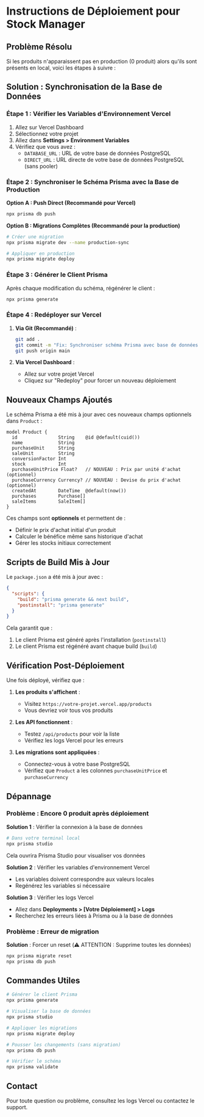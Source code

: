 # Instructions de Déploiement pour Stock Manager

## Problème Résolu

Si les produits n'apparaissent pas en production (0 produit) alors qu'ils sont présents en local, voici les étapes à suivre :

## Solution : Synchronisation de la Base de Données

### Étape 1 : Vérifier les Variables d'Environnement Vercel

1. Allez sur Vercel Dashboard
2. Sélectionnez votre projet
3. Allez dans **Settings > Environment Variables**
4. Vérifiez que vous avez :
   - `DATABASE_URL` : URL de votre base de données PostgreSQL
   - `DIRECT_URL` : URL directe de votre base de données PostgreSQL (sans pooler)

### Étape 2 : Synchroniser le Schéma Prisma avec la Base de Production

**Option A : Push Direct (Recommandé pour Vercel)**

```bash
npx prisma db push
```

**Option B : Migrations Complètes (Recommandé pour la production)**

```bash
# Créer une migration
npx prisma migrate dev --name production-sync

# Appliquer en production
npx prisma migrate deploy
```

### Étape 3 : Générer le Client Prisma

Après chaque modification du schéma, régénérer le client :

```bash
npx prisma generate
```

### Étape 4 : Redéployer sur Vercel

1. **Via Git (Recommandé)** :

   ```bash
   git add .
   git commit -m "Fix: Synchroniser schéma Prisma avec base de données"
   git push origin main
   ```

2. **Via Vercel Dashboard** :
   - Allez sur votre projet Vercel
   - Cliquez sur "Redeploy" pour forcer un nouveau déploiement

## Nouveaux Champs Ajoutés

Le schéma Prisma a été mis à jour avec ces nouveaux champs optionnels dans `Product` :

```prisma
model Product {
  id               String    @id @default(cuid())
  name             String
  purchaseUnit     String
  saleUnit         String
  conversionFactor Int
  stock            Int
  purchaseUnitPrice Float?   // NOUVEAU : Prix par unité d'achat (optionnel)
  purchaseCurrency Currency? // NOUVEAU : Devise du prix d'achat (optionnel)
  createdAt        DateTime  @default(now())
  purchases        Purchase[]
  saleItems        SaleItem[]
}
```

Ces champs sont **optionnels** et permettent de :

- Définir le prix d'achat initial d'un produit
- Calculer le bénéfice même sans historique d'achat
- Gérer les stocks initiaux correctement

## Scripts de Build Mis à Jour

Le `package.json` a été mis à jour avec :

```json
{
  "scripts": {
    "build": "prisma generate && next build",
    "postinstall": "prisma generate"
  }
}
```

Cela garantit que :

1. Le client Prisma est généré après l'installation (`postinstall`)
2. Le client Prisma est régénéré avant chaque build (`build`)

## Vérification Post-Déploiement

Une fois déployé, vérifiez que :

1. **Les produits s'affichent** :

   - Visitez `https://votre-projet.vercel.app/products`
   - Vous devriez voir tous vos produits

2. **Les API fonctionnent** :

   - Testez `/api/products` pour voir la liste
   - Vérifiez les logs Vercel pour les erreurs

3. **Les migrations sont appliquées** :
   - Connectez-vous à votre base PostgreSQL
   - Vérifiez que `Product` a les colonnes `purchaseUnitPrice` et `purchaseCurrency`

## Dépannage

### Problème : Encore 0 produit après déploiement

**Solution 1** : Vérifier la connexion à la base de données

```bash
# Dans votre terminal local
npx prisma studio
```

Cela ouvrira Prisma Studio pour visualiser vos données

**Solution 2** : Vérifier les variables d'environnement Vercel

- Les variables doivent correspondre aux valeurs locales
- Regénérez les variables si nécessaire

**Solution 3** : Vérifier les logs Vercel

- Allez dans **Deployments > [Votre Déploiement] > Logs**
- Recherchez les erreurs liées à Prisma ou à la base de données

### Problème : Erreur de migration

**Solution** : Forcer un reset (⚠️ ATTENTION : Supprime toutes les données)

```bash
npx prisma migrate reset
npx prisma db push
```

## Commandes Utiles

```bash
# Générer le client Prisma
npx prisma generate

# Visualiser la base de données
npx prisma studio

# Appliquer les migrations
npx prisma migrate deploy

# Pousser les changements (sans migration)
npx prisma db push

# Vérifier le schéma
npx prisma validate
```

## Contact

Pour toute question ou problème, consultez les logs Vercel ou contactez le support.

